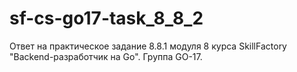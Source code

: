 # sf-cs-go17-task_8_8_2
Ответ на практическое задание 8.8.1 модуля 8 курса SkillFactory "Backend-разработчик на Go". Группа GO-17.
